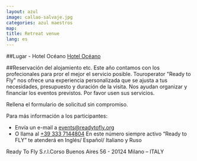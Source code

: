 ```yaml
---
layout: azul
image: callao-salvaje.jpg
categories: azul maestros
map:
title: Retreat venue
lang: es
---
```

##Lugar - Hotel Océano
[Hotel Océano](http://www.oceano.de/es/hotel.html)

##Reservación del alojamiento etc.
Este año contamos con los profecionales para pror el mejor el servicio posible. Touroperator "Ready to Fly" nos ofrece una experiencia personalizada que se ajusta a tus necesidades, presupuesto y duración de la visita. Nos ayudan organizar y financiar los eventos previstos. Por favor usen sus servicios.

Rellena el formulario de solicitud sin compromiso.

Para más información a los participantes:

- Envía un e-mail a [events@readytofly.org](mail://events@readytofly.org)
- O llama al [+39 333 7144804](tel://+393337144804) En este número siempre activo “Ready to FLY” te atenderá en Inglés/ Español/ Italiano y Ruso       

Ready To Fly S.r.l.Corso Buenos Aires 56 - 20124 Milano – ITALY 

<a name="form286202867" id="formAnchor286202867"></a>
<script type="text/javascript" src="http://fs18.formsite.com/include/form/embedManager.js?286202867"></script>
<script type="text/javascript">
EmbedManager.embed({
	key: "http://fs18.formsite.com/res/showFormEmbed?EParam=B6fiTn%2BRcO6x%2FPtlRui7eqw01a9RmQhU&286202867",
	width: "100%"
});
</script>


